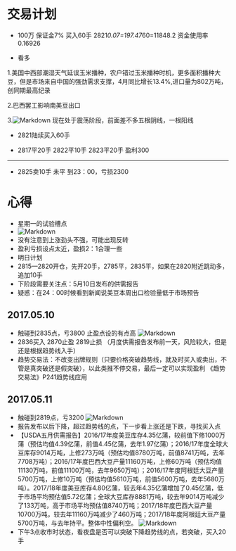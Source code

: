 # 交易计划
- 100万 保证金7% 买入60手 2821*0.07=197.47*60=11848.2
资金使用率0.16926

- 看多

 
1.美国中西部潮湿天气延误玉米播种，农户错过玉米播种时机，更多面积播种大豆，但是市场来自中国的强劲需求支撑，4月同比增长13.4%,进口量为802万吨，创同期最高纪录

2.巴西罢工影响南美豆出口

3.![Markdown](http://i2.muimg.com/1949/e02746d441376b63.jpg)
现在处于震荡阶段，前面差不多五根阴线，一根阳线

- 2821陆续买入60手

- 2817平20手  2822平10手  2823平20手 盈利300

----------

- 2825卖10手 未平  到23：00，亏损2300  

# 心得
- 星期一的试验槽点
- ![Markdown](http://i2.muimg.com/1949/fb9b19cb3dd8a583.jpg)
- 没有注意到上涨劲头不强，可能出现反转
- 盈利亏损设点太近，盈损2：1合理一些
- 明日计划
- 2815—2820开仓，先开20手，2785平，2835平，如果在2820附近跳动多，追加10手
- 下阶段需要关注点：5月10日发布的供需报告
- 疑惑：在24：00时候看到新闻说美豆本周出口检验量低于市场预告
## 2017.05.10 
- 触碰到2835点，亏3800  止盈点设的有点高
![Markdown](http://i2.muimg.com/1949/a1c3cbd991143ac6.jpg)
- 2836买入 2870止盈 2819止损 （月度供需报告发布前一天，风险较大，但是还是根据趋势线入手）
- 趋势交易法：不改变出牌规则（只要价格突破趋势线，就及时买入或卖出，不管是真突破还是假突破），以此类推不停交易，最后一定可以实现盈利 《趋势交易法》P241趋势线应用
## 2017.05.11
- 触碰到2819点，亏3200 
![Markdown](http://i2.muimg.com/1949/67311e5b7395f719.jpg)
- 报告发布以后下降，超过趋势线的点，下一步看上涨还是下跌，寻找买入点
- 【USDA五月供需报告】2016/17年度美豆库存4.35亿蒲，较前值下修1000万蒲（预估均值4.39亿蒲，前值4.45亿蒲，去年1.97亿蒲）；2016/17年度全球大豆库存9014万吨，上修273万吨（预估均值8780万吨，前值8741万吨，去年7708万吨）；2016/17年度巴西大豆产量11160万吨，上修60万吨（预估均值11130万吨，前值11100万吨，去年9650万吨）；2016/17年度阿根廷大豆产量5700万吨，上修10万吨（预估均值5610万吨，前值5600万吨，去年5680万吨）。2017/18年度美豆库存4.80亿蒲，较去年4.35亿蒲增加了0.45亿蒲，低于市场平均预估值5.72亿蒲；全球大豆库存8881万吨，较去年9014万吨减少了133万吨，高于市场平均预估值8740万吨；2017/18年度巴西大豆产量10700万吨，较去年11160万吨减少了460万吨；2017/18年度阿根廷大豆产量5700万吨，与去年持平。整体中性偏利空。
![Markdown](http://i2.muimg.com/1949/b43ca5425248ad5f.jpg)
- 下午3点收市时状态，看夜盘是否可以突破下降趋势线的点，若突破，买入20手






